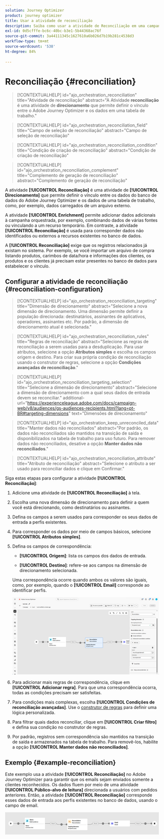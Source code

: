 ```yaml
---
solution: Journey Optimizer
product: journey optimizer
title: Usar a atividade de reconciliação
description: Saiba como usar a atividade de Reconciliação em uma campanha orquestrada
exl-id: 0d5cfffe-bc6c-40bc-b3e1-5b44368ac76f
source-git-commit: 3a44111345c1627610a6b026d7b19b281c4538d3
workflow-type: tm+mt
source-wordcount: '538'
ht-degree: 84%

---
```



# Reconciliação {#reconciliation}

>[!CONTEXTUALHELP]
>id="ajo_orchestration_reconciliation"
>title="Atividade de reconciliação"
>abstract="A Atividade **reconciliação** é uma atividade de **direcionamento** que permite definir o vínculo entre o Adobe Journey Optimizer e os dados em uma tabela de trabalho."

>[!CONTEXTUALHELP]
>id="ajo_orchestration_reconciliation_field"
>title="Campo de seleção de reconciliação"
>abstract="Campo de seleção de reconciliação"

>[!CONTEXTUALHELP]
>id="ajo_orchestration_reconciliation_condition"
>title="Condição de criação de reconciliação"
>abstract="Condição de criação de reconciliação"

>[!CONTEXTUALHELP]
>id="ajo_orchestration_reconciliation_complement"
>title="Complemento de geração de reconciliação"
>abstract="Complemento de geração de reconciliação"

A atividade **[!UICONTROL Reconciliação]** é uma atividade de **[!UICONTROL Direcionamento]** que permite definir o vínculo entre os dados do banco de dados do Adobe Journey Optimizer e os dados de uma tabela de trabalho, como, por exemplo, dados carregados de um arquivo externo. 

A atividade **[!UICONTROL Enrichment]** permite adicionar dados adicionais à campanha orquestrada, por exemplo, combinando dados de várias fontes ou vinculando a um recurso temporário. Em contraste, a atividade **[!UICONTROL Reconciliação]** é usada para corresponder dados não identificados ou externos a recursos existentes no banco de dados.

A **[!UICONTROL Reconciliação]** exige que os registros relacionados já existam no sistema. Por exemplo, se você importar um arquivo de compra listando produtos, carimbos de data/hora e informações dos clientes, os produtos e os clientes já precisam estar presentes no banco de dados para estabelecer o vínculo.

## Configurar a atividade de reconciliação {#reconciliation-configuration}

>[!CONTEXTUALHELP]
>id="ajo_orchestration_reconciliation_targeting"
>title="Dimensão de direcionamento"
>abstract="Selecione a nova dimensão de direcionamento. Uma dimensão permite definir a população direcionada: destinatários, assinantes de aplicativos, operadores, assinantes etc. Por padrão, a dimensão de direcionamento atual é selecionada."

>[!CONTEXTUALHELP]
>id="ajo_orchestration_reconciliation_rules"
>title="Regras de reconciliação"
>abstract="Selecione as regras de reconciliação a serem usadas para a desduplicação. Para usar atributos, selecione a opção **Atributos simples** e escolha os campos origem e destino. Para criar sua própria condição de reconciliação usando o construtor de regras, selecione a opção **Condições avançadas de reconciliação**."

>[!CONTEXTUALHELP]
>id="ajo_orchestration_reconciliation_targeting_selection"
>title="Selecione a dimensão de direcionamento"
>abstract="Selecione a dimensão de direcionamento com a qual seus dados de entrada devem se reconciliar."
>additional-url="https://experienceleague.adobe.com/docs/campaign-web/v8/audiences/gs-audiences-recipients.html?lang=pt-BR#targeting-dimensions" text="Dimensões de direcionamento"

>[!CONTEXTUALHELP]
>id="ajo_orchestration_keep_unreconciled_data"
>title="Manter dados não reconciliados"
>abstract="Por padrão, os dados não reconciliados são mantidos na transição de saída e disponibilizados na tabela de trabalho para uso futuro. Para remover dados não reconciliados, desative a opção **Manter dados não reconciliados**."

>[!CONTEXTUALHELP]
>id="ajo_orchestration_reconciliation_attribute"
>title="Atributo de reconciliação"
>abstract="Selecione o atributo a ser usado para reconciliar dados e clique em Confirmar."

Siga estas etapas para configurar a atividade **[!UICONTROL Reconciliação]**:

1. Adicione uma atividade de **[!UICONTROL Reconciliação]** à tela.

1. Escolha uma nova dimensão de direcionamento para definir a quem você está direcionando, como destinatários ou assinantes.

1. Defina os campos a serem usados para corresponder os seus dados de entrada a perfis existentes.

1. Para corresponder os dados por meio de campos básicos, selecione **[!UICONTROL Atributos simples]**.

1. Defina os campos de correspondência:

   * **[!UICONTROL Origem]**: lista os campos dos dados de entrada.

   * **[!UICONTROL Destino]**: refere-se aos campos na dimensão de direcionamento selecionada.

   Uma correspondência ocorre quando ambos os valores são iguais, como, por exemplo, quando o **[!UICONTROL Email]** corresponde ao identificar perfis.

   ![](../assets/workflow-reconciliation-criteria.png)

1. Para adicionar mais regras de correspondência, clique em **[!UICONTROL Adicionar regra]**. Para que uma correspondência ocorra, todas as condições precisam ser satisfeitas.

1. Para condições mais complexas, escolha **[!UICONTROL Condições de reconciliação avançadas]**. Use o [construtor de regras](../orchestrated-rule-builder.md) para definir uma lógica personalizada.

1. Para filtrar quais dados reconciliar, clique em **[!UICONTROL Criar filtro]** e defina sua condição no construtor de regras.

1. Por padrão, registros sem correspondência são mantidos na transição de saída e armazenados na tabela de trabalho. Para removê-los, habilite a opção **[!UICONTROL Manter dados não reconciliados]**.

## Exemplo {#example-reconciliation}

Este exemplo usa a atividade **[!UICONTROL Reconciliação]** no Adobe Journey Optimizer para garantir que os emails sejam enviados somente a clientes reconhecidos. Os dados fluem por meio de uma atividade **[!UICONTROL Público-alvo de leitura]** direcionada a usuários com pedidos anteriores. Então, a atividade **[!UICONTROL Reconciliação]** corresponde esses dados de entrada aos perfis existentes no banco de dados, usando o campo de email.

![](../assets/workflow-reconciliation-sample-1.0.png)

